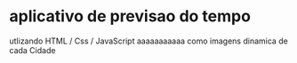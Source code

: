 # aplicativo de previsao do tempo

utlizando HTML / Css / JavaScript
aaaaaaaaaaa
como imagens dinamica de cada Cidade 
